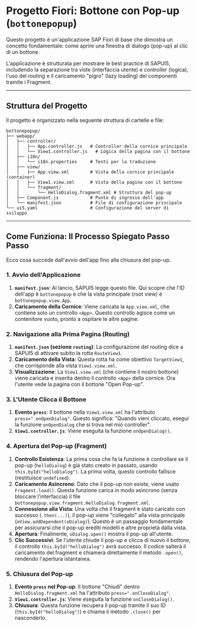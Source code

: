 # Progetto Fiori: Bottone con Pop-up (`bottonepopup`)

Questo progetto è un'applicazione SAP Fiori di base che dimostra un concetto fondamentale: come aprire una finestra di dialogo (pop-up) al clic di un bottone.

L'applicazione è strutturata per mostrare le best practice di SAPUI5, includendo la separazione tra viste (interfaccia utente) e controller (logica), l'uso del routing e il caricamento "pigro" (lazy loading) dei componenti tramite i Fragment.

---

## Struttura del Progetto

Il progetto è organizzato nella seguente struttura di cartelle e file:

```
bottonepopup/
├── webapp/
│   ├── controller/
│   │   ├── App.controller.js   # Controller della cornice principale
│   │   └── View1.controller.js   # Logica della pagina con il bottone
│   ├── i18n/
│   │   └── i18n.properties     # Testi per la traduzione
│   ├── view/
│   │   ├── App.view.xml        # Vista della cornice principale (container)
│   │   ├── View1.view.xml      # Vista della pagina con il bottone
│   │   └── fragment/
│   │       └── HelloDialog.fragment.xml # Struttura del pop-up
│   ├── Component.js            # Punto di ingresso dell'app
│   └── manifest.json           # File di configurazione principale
└── ui5.yaml                    # Configurazione del server di sviluppo
```

---

## Come Funziona: Il Processo Spiegato Passo Passo

Ecco cosa succede dall'avvio dell'app fino alla chiusura del pop-up.

### 1. Avvio dell'Applicazione

1.  **`manifest.json`**: Al lancio, SAPUI5 legge questo file. Qui scopre che l'ID dell'app è `bottonepopup` e che la vista principale (root view) è `bottonepopup.view.App`.
2.  **Caricamento della Cornice**: Viene caricata la `App.view.xml`, che contiene solo un controllo `<App>`. Questo controllo agisce come un contenitore vuoto, pronto a ospitare le altre pagine.

### 2. Navigazione alla Prima Pagina (Routing)

1.  **`manifest.json` (sezione `routing`)**: La configurazione del routing dice a SAPUI5 di attivare subito la rotta `RouteView1`.
2.  **Caricamento della Vista**: Questa rotta ha come obiettivo `TargetView1`, che corrisponde alla vista `View1.view.xml`.
3.  **Visualizzazione**: La `View1.view.xml` (che contiene il nostro bottone) viene caricata e inserita dentro il controllo `<App>` della cornice. Ora l'utente vede la pagina con il bottone "Open Pop-up".

### 3. L'Utente Clicca il Bottone

1.  **Evento `press`**: Il bottone nella `View1.view.xml` ha l'attributo `press=".onOpenDialog"`. Questo significa: "Quando vieni cliccato, esegui la funzione `onOpenDialog` che si trova nel mio controller".
2.  **`View1.controller.js`**: Viene eseguita la funzione `onOpenDialog()`.

### 4. Apertura del Pop-up (Fragment)

1.  **Controllo Esistenza**: La prima cosa che fa la funzione è controllare se il pop-up (`helloDialog`) è già stato creato in passato, usando `this.byId("helloDialog")`. La prima volta, questo controllo fallisce (restituisce `undefined`).
2.  **Caricamento Asincrono**: Dato che il pop-up non esiste, viene usato `Fragment.load()`. Questa funzione carica in modo asincrono (senza bloccare l'interfaccia) il file `bottonepopup.view.fragment.HelloDialog.fragment.xml`.
3.  **Connessione alla Vista**: Una volta che il fragment è stato caricato con successo (`.then(...)`), il pop-up viene "collegato" alla vista principale (`oView.addDependent(oDialog)`). Questo è un passaggio fondamentale per assicurarsi che il pop-up erediti modelli e altre proprietà dalla vista.
4.  **Apertura**: Finalmente, `oDialog.open()` mostra il pop-up all'utente.
5.  **Clic Successivi**: Se l'utente chiude il pop-up e clicca di nuovo il bottone, il controllo `this.byId("helloDialog")` avrà successo. Il codice salterà il caricamento del fragment e chiamerà direttamente il metodo `.open()`, rendendo l'apertura istantanea.

### 5. Chiusura del Pop-up

1.  **Evento `press` nel Pop-up**: Il bottone "Chiudi" dentro `HelloDialog.fragment.xml` ha l'attributo `press=".onCloseDialog"`.
2.  **`View1.controller.js`**: Viene eseguita la funzione `onCloseDialog()`.
3.  **Chiusura**: Questa funzione recupera il pop-up tramite il suo ID (`this.byId("helloDialog")`) e chiama il metodo `.close()` per nasconderlo.